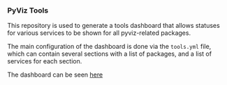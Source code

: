 ### PyViz Tools

This repository is used to generate a tools dashboard that allows statuses for various
services to be shown for all pyviz-related packages.

The main configuration of the dashboard is done via the ``tools.yml`` file,
which can contain several sections with a list of packages, and a list of services for each
section.

The dashboard can be seen [here](http://pyviz.org/tools)
